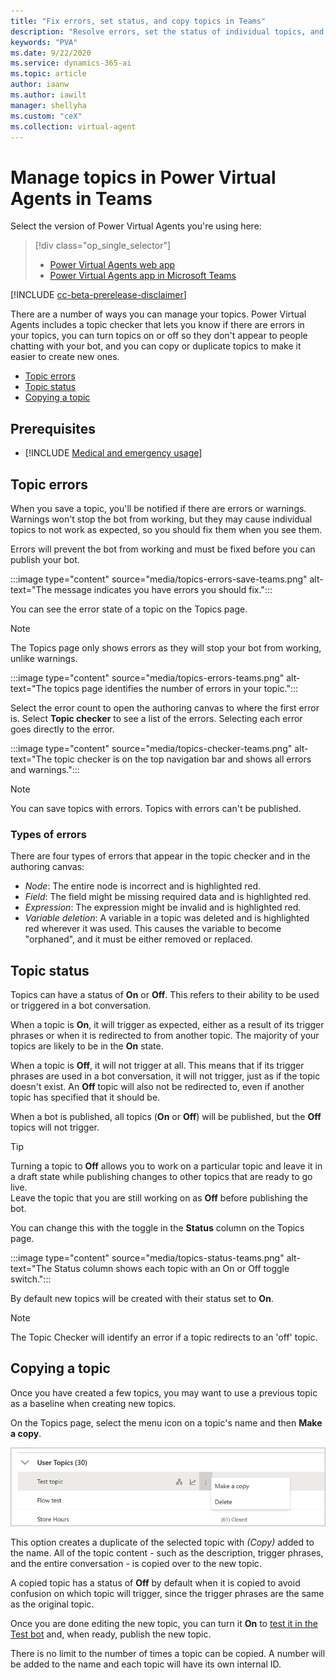 ```yaml
---
title: "Fix errors, set status, and copy topics in Teams"
description: "Resolve errors, set the status of individual topics, and copy topics when creating new topics to save time."
keywords: "PVA"
ms.date: 9/22/2020
ms.service: dynamics-365-ai
ms.topic: article
author: iaanw
ms.author: iawilt
manager: shellyha
ms.custom: "ceX"
ms.collection: virtual-agent
---
```


# Manage topics in Power Virtual Agents in Teams

Select the version of Power Virtual Agents you're using here:

> [!div class="op_single_selector"]
> - [Power Virtual Agents web app](../authoring-topic-management.md)
> - [Power Virtual Agents app in Microsoft Teams](authoring-topic-management-teams.md)

[!INCLUDE [cc-beta-prerelease-disclaimer](includes/cc-beta-prerelease-disclaimer-teams.md)]

There are a number of ways you can manage your topics. Power Virtual Agents includes a topic checker that lets you know if there are errors in your topics, you can turn topics on or off so they don't appear to people chatting with your bot, and you can copy or duplicate topics to make it easier to create new ones.

- [Topic errors](#topic-errors)
- [Topic status](#topic-status)
- [Copying a topic](#copying-a-topic)

## Prerequisites

- [!INCLUDE [Medical and emergency usage](includes/pva-usage-limitations-teams.md)]


## Topic errors

When you save a topic, you'll be notified if there are errors or warnings. Warnings won't stop the bot from working, but they may cause individual topics to not work as expected, so you should fix them when you see them.

Errors will prevent the bot from working and must be fixed before you can publish your bot.

:::image type="content" source="media/topics-errors-save-teams.png" alt-text="The message indicates you have errors you should fix.":::

You can see the error state of a topic on the Topics page. 

>[!NOTE]
>The Topics page only shows errors as they will stop your bot from working, unlike warnings.

:::image type="content" source="media/topics-errors-teams.png" alt-text="The topics page identifies the number of errors in your topic.":::

Select the error count to open the authoring canvas to where the first error is. Select **Topic checker** to see a list of the errors. Selecting each error goes directly to the error.  

:::image type="content" source="media/topics-checker-teams.png" alt-text="The topic checker is on the top navigation bar and shows all errors and warnings.":::

>[!NOTE]
> You can save topics with errors. Topics with errors can't be published.


### Types of errors

There are four types of errors that appear in the topic checker and in the authoring canvas:

- *Node*: The entire node is incorrect and is highlighted red.
- *Field*: The field might be missing required data and is highlighted red.
- *Expression*: The expression might be invalid and is highlighted red.
- *Variable deletion*: A variable in a topic was deleted and is highlighted red wherever it was used. This causes the variable to become "orphaned", and it must be either removed or replaced.



## Topic status

Topics can have a status of **On** or **Off**. This refers to their ability to be used or triggered in a bot conversation. 

When a topic is **On**, it will trigger as expected, either as a result of its trigger phrases or when it is redirected to from another topic. The majority of your topics are likely to be in the **On** state.

When a topic is **Off**, it will not trigger at all. This means that if its trigger phrases are used in a bot conversation, it will not trigger, just as if the topic doesn't exist. An **Off** topic will also not be redirected to, even if another topic has specified that it should be.

When a bot is published, all topics (**On** or **Off**) will be published, but the **Off** topics will not trigger. 

>[!TIP]
>Turning a topic to **Off** allows you to work on a particular topic and leave it in a draft state while publishing changes to other topics that are ready to go live.  
>Leave the topic that you are still working on as **Off** before publishing the bot. 

You can change this with the toggle in the **Status** column on the Topics page. 

:::image type="content" source="media/topics-status-teams.png" alt-text="The Status column shows each topic with an On or Off toggle switch.":::

By default new topics will be created with their status set to **On**. 

> [!NOTE]
> The Topic Checker will identify an error if a topic redirects to an 'off' topic.
   

## Copying a topic

Once you have created a few topics, you may want to use a previous topic as a baseline when creating new topics.

On the Topics page, select the menu icon on a topic's name and then **Make a copy**. 

![Make a copy from the menu icon](media/topics-menu-icon-teams.png)

This option creates a duplicate of the selected topic with *(Copy)* added to the name. All of the topic content - such as the description, trigger phrases, and the entire conversation - is copied over to the new topic.


A copied topic has a status of **Off** by default when it is copied to avoid confusion on which topic will trigger, since the trigger phrases are the same as the original topic. 

Once you are done editing the new topic, you can turn it **On** to [test it in the Test bot](authoring-test-bot-teams.md) and, when ready, publish the new topic.

There is no limit to the number of times a topic can be copied. A number will be added to the name and each topic will have its own internal ID.







